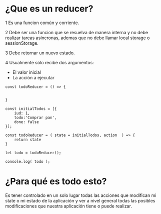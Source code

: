 # ¿Que es un reducer?

1 Es una funcion común y corriente.

2 Debe ser una funcion que se resuelva de manera interna y no debe realizar tareas asíncronas, ademas que no debe llamar local storage o sessionStorage.

3 Debe retornar un nuevo estado.

4 Usualmente  sólo recibe dos argumentos:
* El valor inicial 
* La acción a ejecutar

````
const todoReducer = () => {


}
````

````
const initialTodos = [{
    iud: 1,
    todo:'Comprar pan',
    done: false
}];

const todoReducer = ( state = initialTodos, action  ) => {
    return state
}

let todo = todoReducer();

console.log( todo );
````

# ¿Para qué es todo esto?

Es tener controlado en un solo lugar todas las acciones que modifican mi state o mi estado de la aplicación y ver a nivel general todas las posibles modificaciones que nuestra aplicación tiene o puede realizar.

 

